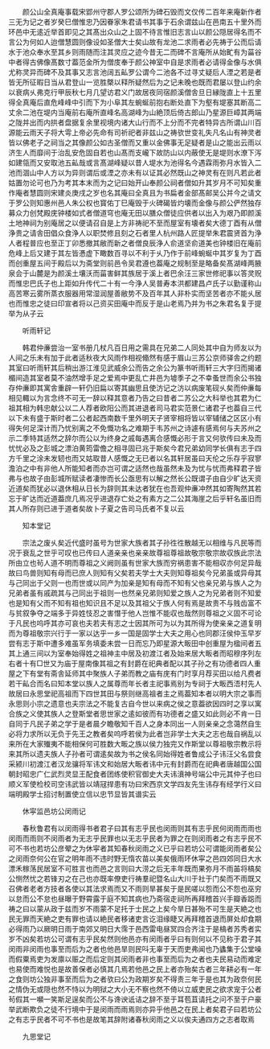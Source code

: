 <!-- { "loadSidebar": true } -->
　　颜公山全真庵事载宋郢州守郡人罗公颂所为碑石毁而文仅传二百年来庵新作者三无为记之者岁癸巳僧惟忠乃因眷家朱君请书其事于石余谓兹山在邑南五十里外而环邑中无逺近举首即见之其髙出众山之上固不待言惟旧志言山以颜公隠居得名而不言公为何如人迨僧慧圆则像设如圣僧大士矣山故有龙池二求雨者必先祷于公而后请水于池众奉水至其乡则雨随而注其灵应之迹今昔无二而碑不言庵所从始甿有为菑谷中者得古佛像髙数寸葢范金所为僧庋奉于颜公神室中自是求雨者必请得金像与水俱尤称灵异而碑不及其事又志言池阔五畆罗公谓今二池各不过寻丈疑后人湮之若是者皆无所征暇日当从君登山一览胜槩以释所疑然后为之记未晚也既而君屡以登山约余以衰病乆弗克行甲辰秋七月几望访君义门故居夜同宿颜溪僧舎旦日縁陇直上十五里得全真庵后直危峰峰中引而下为小阜其左蜿蜒前抱右断处直下为壑有堤塞其断高二丈余二池在堤内当庵前右庵所直峰名高湖峰为山絶顶后倚古郎山乃星源巨嶂其两端之陇并出而内拱者盘据复余里视境内诸大山行而不上分而不完者特异古所谓山川百源能云雨天子将大雩上帝必先命有司祈祀者非兹山之祷欤世变礼失凡名山有神灵者皆以佛老子之祠当之其像颜公如古圣僧而又重以金佛事无足疑者是山之能出云雨以济生人而靡间于治乱安危固自若也山髙而支巄下故防山以内蔽使无是堤则水潦下泻如建瓴而又安取池五畆哉或言髙湖峰疑以昔人堤水为池得名今遇霖雨弥月水皆入二池而涸山中人方以为异则谓后或湮之亦未有以证其必然既山之神灵有在则凡若此者姑置勿论可也乃为考其本末而为之记曰始开山奉颜公祠者僧如升其岁月不可知矣重作庵者慧圆则宋建炎庚戌之岁也名其庵曰全真且为书扁者金部髙邮吴公并今之请文于罗公则知惠州邑人朱公权也寳佑丁巳庵毁于火碑碣皆灼壊而金像与颜公俨然独存募众力创梵殿庑钟楼如式者僧道穹也庵无田以膳众僧徒应供者以出入为艰乃即颜溪土地神祠为别庵居之以便请召自是上方非祷祀不至而屋室有壊者矣大德丁酉有从僧浄贵之请舎田倡众食浄人以职焚修且刻之石者里人杭州路人匠提举朱君震贤首为浄人者程普应也至正丁卯悉撤其敝而新之者僧良辰浄人俞道坚俞道美也钟楼旧在庵前危峰上后又建于其左皆慿虚下瞰数百寻以不利于乆乃作于前峰蜿蜒中其岁复为丁酉而创重屋五间于殿后以为斋堂则前邑令吴君遵也葢庵之规制至是略备矣髙湖峰两腋泉会于山麓是为颜溪土壤沃而菑害鲜其族居于溪上者巴余汪三家世修祀事以答灵贶而惟忠巴氏子也上距如升传代二十有一今浄人吴普寿本洪都建昌卢氏子以勤谨称山高苦寒云雾所蒸衣服器用常湿润屋善敝势不及百年其人非朴实而坚苦者亦不能乆居也而惟忠之徒曰印宣者将以己资买田庵中而反于是山老焉乃并为书之朱君名复于提举为从子云

　　听雨轩记

　　韩君仲亷尝治一室书册几杖凡百日用之需具在兄弟二人同处其中自为师友以为人间之乐未有加于此者适秋夜大风雨作相视翛然有感于眉山三苏公京师驿舎之约题其室曰听雨轩其后稍出游江淮见武威余公而告之余公为篆书听雨轩三大字归而揭诸楣间造其室者莫不油然增手足之爱焉中更乱亡井邑为墟季子之不幸蚤世而余公书独存仲亷即其寓舎重辟一轩仍旧扁以寄其幽思且使汸记之汸以病废笔砚乆矣而仲亷每相见輙以为言念终不可无一辞以释其意者乃告之曰昔者二苏公之大科举也其君为仁祖其相为韩忠献公以二人荐者欧阳公而其进退者司马君实范景仁诸君子也葢自三代以下未有盛于斯时者二公者起西南数千里外明天子贤宰相将皆以宰辅储之区区小有得失何足深计而乃忧别离之不免慨功名之难期于韦苏州之诗遽有感焉何与夫苏州之示二季特其适然之辞尔而公以为终身之戚每遇离合感慨必形于言又何欤传曰未及而忧忧必及之彭城之漂泊黄筠雷儋之相寻固已兆于斯矣今君兄弟幼同学长俱有志于四方千里之涂未发轫也而又姑取昔人感慨之无已者以名其轩居虽曰天伦之乐存乎寂寥澹泊之中有非他人所能知者而亦岂可谓之适然也哉虽然未及为忧与忧而弗释君子皆弗与也故子由彭城所赋读者凄惨而长公亟思有以解之然长公既谓子由自少旷达天资近道矣而犹必以退休相从日长为辞则其未达者犹在也吾观仲亷冲然其如寄陶然其若忘于旷达而近道葢庶几焉况乎进退存亡处之有素方之二公其海崖之后乎轩名虽旧而其人所存则已进于道者矣故卜子夏之告司马氏者不复以云

　　知本堂记

　　宗法之废乆矣近代盛时虽号为世家大族者其子孙徃徃散越无以相维与凡民等而况于衰乱之世乎可叹也已传曰人道亲亲也亲亲故尊祖尊祖故敬宗敬宗故収族此宗法所由立也茍人道不明而尊祖之义阙则虽有世家大族而穷祸患害不能相収亦何足异哉故曰鸟兽则知有母而已庶人则知有父矣若夫学士大夫则知尊祖矣今兄弟虽或异母其与己同出于父则一也而世或以同产为加亲是知有母而不知有父也亲兄弟与族人之为兄弟者虽有戚疏其与己同出于祖则一也然亲兄弟则知爱之族人之为兄弟者则不知爱也是知有父而不知有祖也知识且不足以及其祖父于族人何有焉是故贵不与贱齿富不与贫叙争夺之端多于异姓忮忍之害憯于他人岂惟不能収也哉然则尊祖之义固不可论于凡民也呜呼其亦可哀也夫若夫有志之士因其所可为以为其所得为使亲亲之道复明而为尊祖敬宗兴行于一家以达乎一乡一国是固学士大夫之用心也同郡汪侯仲玉早岁尝有志于斯中遭多难虽军务填委未尝一日而忘乃即星源大畈田中创重屋为楹间者五其上通三间以为室奉始得姓之祖神主中居及初渡江者及始来居大畈者而昭穆序列左右者十有□世又为庙于屋南像其祖之有封爵在祀典者配以其子孙之有功德者四人重屋之下有堂有斋舎延师其中聚族人子弟而教之庙有庑有门时享月荐买田以给凡费者若干畆合而名曰知本堂以族人之属尊而年长者主祀事焉别为专祠于大畈西浯村先人故居曰永思堂祀高祖而下四世其田与祭则继高祖者主之焉葢知本者以明大宗之事而永思则小宗之遗意也夫宗法之不能复古自今世以来病之侯之意葢欲因四时之享以寓合族之义使其族人之登斯堂者思世家之逺如彼而有功德者之盛又如此则必不肯一日自同于凡民子弟之学于是者晨夕瞻敬知千百人之身本同出一人则亲亲之念蔼然自生必将力求所以无负于先王之教者矣呜呼若侯为此者岂非学士大夫之志也哉自祸乱以来所在大家殱夷不能相保何可胜数大畈之族以侯力独完又作斯堂以尊祖敬宗教示将来其所以遗夫族人子孙者可谓逺矣故为书之侯名同始得姓者鲁成公子讳汪父名尝食采颍川初渡江者汉龙骧将军讳文和始居大畈者讳中元有封爵而在祀典者唐越国公国朝封昭忠广仁武烈灵显王配食者团练使积官御史大夫讳濆神号端公中元其仲子也曰顺义军使检校司空讳武皆以靖冦捍患有功曰宋西京文学四友先生讳存有经学行义曰端明殿学士招讨制置使立信以忠节显皆其谱实云

　　休寜监邑坊公闵雨记

　　春秋鲁君有以闵雨得书者君子曰其有志乎民也闵雨则其有志乎民何闵雨而雨也闵雨而雨则不闵雨者为无志乎民罪也以无志乎民者为罪之在则闵雨者之有志乎民不可不书也若坊公彦翚之为休寜者其知春秋闵雨之义已乎曰若坊公可谓能闵雨者矣公之闵雨奈何公在官之明年雨不违时野无惰农苗以美矣俄雨环休寜之邑四郊同日大水漂禾稼荡民居室不可胜言也而邑之言则曰大涝之后无丰年既而果弥月不雨苖将槁矣公恻然忧之若锋刃之在己也亦既率僚吏行祷羣祀暨名山大川于社于门矣而不雨既又召佛者老者方技者各使以其法求焉而又不雨则旱甚矣于是民嗟以怨而公不怨也巫穷以怠而公不怠也昼曝于野霄露于庭不知其病也乃斋宿走祠所再拜稽首兴手瓣香跽而祷之曰以蒙从政于兹而岁不雨蒙不足托于士民之上矣今旱日甚殆不可生是天絶之也民无罪而天絶之吏有罪也请以絶民者移诸吏言讫泪缘睫又再拜稽首退而屏处却食期必得雨乃以厥明日雨于南郊又明日大霈于邑西雷电昼冥四合齐注于是槁者苏秀者实岁不凶矣若坊公可谓有志乎民矣然则他邑亦有闵雨者乎曰有则何以不见称于君子其闵雨非闵雨也事至而后为之者也他邑旱则民呌无辜于天而吏弗闻也乃蠭集于公堂噪而假粟焉吏为发廪以赈之而后定则其闵雨者非也事至而后为之者也夫民易动而难定也易使而难悦也是故善保者必慎其几焉若他邑之民上者亦殆矣古者三年耕必有一年之食则坊公独非事至而后为之者欤曰公为政期岁矣不得责三年于是也其为政奈何民之情伪无或隠也然不恃以为明狱之大小无不察也然不倚以立威吏民之欲求宠于公者茍假其一嚬一笑斯足逞矣而公不与谗谀诋诘之辞不至于耳苞苴请托之问不至于户豪举武断欺负之徒不行境中于是闵雨而雨焉则亦异乎他邑之在民上者矣君子曰若坊公之有志乎民者不可不书也是故笔其辞附诸春秋闵雨之义以俟夫通四方之志者取焉

　　九思堂记

